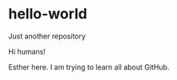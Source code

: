# hello-world
Just another repository

Hi humans!

Esther here. I am trying to learn all about GitHub. 
